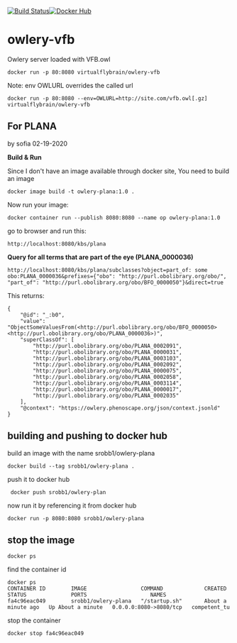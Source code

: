 [![Build Status](https://travis-ci.org/VirtualFlyBrain/owlery-vfb.svg?branch=master)](https://travis-ci.org/VirtualFlyBrain/owlery-vfb)[![Docker Hub](https://www.shippable.com/assets/images/logos/docker-hub.jpg)](https://hub.docker.com/r/virtualflybrain/owlery-vfb/)

# owlery-vfb
Owlery server loaded with VFB.owl  

```
docker run -p 80:8080 virtualflybrain/owlery-vfb
```

Note: env OWLURL overrides the called url
```
docker run -p 80:8080 --env=OWLURL=http://site.com/vfb.owl[.gz] virtualflybrain/owlery-vfb
```

## For PLANA 
by sofia 02-19-2020

__Build & Run__

Since I don't have an image available through docker site, You need to build an image
```
docker image build -t owlery-plana:1.0 .
```

Now run your image:
```
docker container run --publish 8080:8080 --name op owlery-plana:1.0
```

go to browser and run this:
```
http://localhost:8080/kbs/plana
```


__Query for all terms that are part of the eye (PLANA_0000036)__
```
http://localhost:8080/kbs/plana/subclasses?object=part_of: some obo:PLANA_0000036&prefixes={"obo": "http://purl.obolibrary.org/obo/", "part_of": "http://purl.obolibrary.org/obo/BFO_0000050"}&direct=true
```
This returns:
```
{
	"@id": "_:b0",
	"value": "ObjectSomeValuesFrom(<http://purl.obolibrary.org/obo/BFO_0000050> <http://purl.obolibrary.org/obo/PLANA_0000036>)",
	"superClassOf": [
		"http://purl.obolibrary.org/obo/PLANA_0002091",
		"http://purl.obolibrary.org/obo/PLANA_0000031",
		"http://purl.obolibrary.org/obo/PLANA_0003103",
		"http://purl.obolibrary.org/obo/PLANA_0002092",
		"http://purl.obolibrary.org/obo/PLANA_0000075",
		"http://purl.obolibrary.org/obo/PLANA_0002058",
		"http://purl.obolibrary.org/obo/PLANA_0003114",
		"http://purl.obolibrary.org/obo/PLANA_0000017",
		"http://purl.obolibrary.org/obo/PLANA_0002035"
	],
	"@context": "https://owlery.phenoscape.org/json/context.jsonld"
}
```


## building and pushing to docker hub

build an image with the name srobb1/owlery-plana
```
docker build --tag srobb1/owlery-plana .
```

push it to docker hub

```
 docker push srobb1/owlery-plan
```

now run it by referencing it from docker hub

```
docker run -p 8080:8080 srobb1/owlery-plana
```


## stop the image

```
docker ps
```

find the container id

```
docker ps
CONTAINER ID        IMAGE                 COMMAND             CREATED              STATUS              PORTS                    NAMES
fa4c96eac049        srobb1/owlery-plana   "/startup.sh"       About a minute ago   Up About a minute   0.0.0.0:8080->8080/tcp   competent_tu
```

stop the container

```
docker stop fa4c96eac049
```

